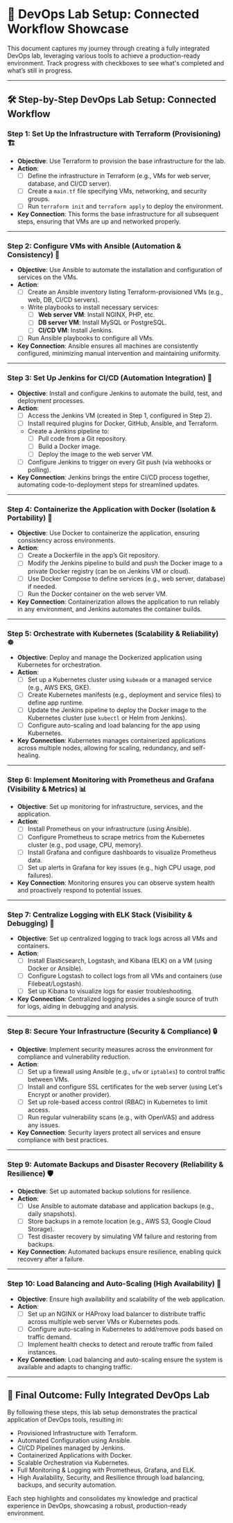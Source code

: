 # 🚀 DevOps Lab Setup: Connected Workflow Showcase

This document captures my journey through creating a fully integrated DevOps lab, leveraging various tools to achieve a production-ready environment. Track progress with checkboxes to see what's completed and what’s still in progress.

---

## 🛠️ Step-by-Step DevOps Lab Setup: Connected Workflow

### Step 1: Set Up the Infrastructure with Terraform (Provisioning) 🏗️
- **Objective**: Use Terraform to provision the base infrastructure for the lab.
- **Action**:
  - [ ] Define the infrastructure in Terraform (e.g., VMs for web server, database, and CI/CD server).
  - [ ] Create a `main.tf` file specifying VMs, networking, and security groups.
  - [ ] Run `terraform init` and `terraform apply` to deploy the environment.
- **Key Connection**: This forms the base infrastructure for all subsequent steps, ensuring that VMs are up and networked properly.

---

### Step 2: Configure VMs with Ansible (Automation & Consistency) 🔄
- **Objective**: Use Ansible to automate the installation and configuration of services on the VMs.
- **Action**:
  - [ ] Create an Ansible inventory listing Terraform-provisioned VMs (e.g., web, DB, CI/CD servers).
  - Write playbooks to install necessary services:
    - [ ] **Web server VM**: Install NGINX, PHP, etc.
    - [ ] **DB server VM**: Install MySQL or PostgreSQL.
    - [ ] **CI/CD VM**: Install Jenkins.
  - [ ] Run Ansible playbooks to configure all VMs.
- **Key Connection**: Ansible ensures all machines are consistently configured, minimizing manual intervention and maintaining uniformity.

---

### Step 3: Set Up Jenkins for CI/CD (Automation Integration) 🧩
- **Objective**: Install and configure Jenkins to automate the build, test, and deployment processes.
- **Action**:
  - [ ] Access the Jenkins VM (created in Step 1, configured in Step 2).
  - [ ] Install required plugins for Docker, GitHub, Ansible, and Terraform.
  - Create a Jenkins pipeline to:
    - [ ] Pull code from a Git repository.
    - [ ] Build a Docker image.
    - [ ] Deploy the image to the web server VM.
  - [ ] Configure Jenkins to trigger on every Git push (via webhooks or polling).
- **Key Connection**: Jenkins brings the entire CI/CD process together, automating code-to-deployment steps for streamlined updates.

---

### Step 4: Containerize the Application with Docker (Isolation & Portability) 🐳
- **Objective**: Use Docker to containerize the application, ensuring consistency across environments.
- **Action**:
  - [ ] Create a Dockerfile in the app’s Git repository.
  - [ ] Modify the Jenkins pipeline to build and push the Docker image to a private Docker registry (can be on Jenkins VM or cloud).
  - [ ] Use Docker Compose to define services (e.g., web server, database) if needed.
  - [ ] Run the Docker container on the web server VM.
- **Key Connection**: Containerization allows the application to run reliably in any environment, and Jenkins automates the container builds.

---

### Step 5: Orchestrate with Kubernetes (Scalability & Reliability) ☸️
- **Objective**: Deploy and manage the Dockerized application using Kubernetes for orchestration.
- **Action**:
  - [ ] Set up a Kubernetes cluster using `kubeadm` or a managed service (e.g., AWS EKS, GKE).
  - [ ] Create Kubernetes manifests (e.g., deployment and service files) to define app runtime.
  - [ ] Update the Jenkins pipeline to deploy the Docker image to the Kubernetes cluster (use `kubectl` or Helm from Jenkins).
  - [ ] Configure auto-scaling and load balancing for the app using Kubernetes.
- **Key Connection**: Kubernetes manages containerized applications across multiple nodes, allowing for scaling, redundancy, and self-healing.

---

### Step 6: Implement Monitoring with Prometheus and Grafana (Visibility & Metrics) 📊
- **Objective**: Set up monitoring for infrastructure, services, and the application.
- **Action**:
  - [ ] Install Prometheus on your infrastructure (using Ansible).
  - [ ] Configure Prometheus to scrape metrics from the Kubernetes cluster (e.g., pod usage, CPU, memory).
  - [ ] Install Grafana and configure dashboards to visualize Prometheus data.
  - [ ] Set up alerts in Grafana for key issues (e.g., high CPU usage, pod failures).
- **Key Connection**: Monitoring ensures you can observe system health and proactively respond to potential issues.

---

### Step 7: Centralize Logging with ELK Stack (Visibility & Debugging) 📜
- **Objective**: Set up centralized logging to track logs across all VMs and containers.
- **Action**:
  - [ ] Install Elasticsearch, Logstash, and Kibana (ELK) on a VM (using Docker or Ansible).
  - [ ] Configure Logstash to collect logs from all VMs and containers (use Filebeat/Logstash).
  - [ ] Set up Kibana to visualize logs for easier troubleshooting.
- **Key Connection**: Centralized logging provides a single source of truth for logs, aiding in debugging and analysis.

---

### Step 8: Secure Your Infrastructure (Security & Compliance) 🔒
- **Objective**: Implement security measures across the environment for compliance and vulnerability reduction.
- **Action**:
  - [ ] Set up a firewall using Ansible (e.g., `ufw` or `iptables`) to control traffic between VMs.
  - [ ] Install and configure SSL certificates for the web server (using Let's Encrypt or another provider).
  - [ ] Set up role-based access control (RBAC) in Kubernetes to limit access.
  - [ ] Run regular vulnerability scans (e.g., with OpenVAS) and address any issues.
- **Key Connection**: Security layers protect all services and ensure compliance with best practices.

---

### Step 9: Automate Backups and Disaster Recovery (Reliability & Resilience) 🛡️
- **Objective**: Set up automated backup solutions for resilience.
- **Action**:
  - [ ] Use Ansible to automate database and application backups (e.g., daily snapshots).
  - [ ] Store backups in a remote location (e.g., AWS S3, Google Cloud Storage).
  - [ ] Test disaster recovery by simulating VM failure and restoring from backups.
- **Key Connection**: Automated backups ensure resilience, enabling quick recovery after a failure.

---

### Step 10: Load Balancing and Auto-Scaling (High Availability) 🔄
- **Objective**: Ensure high availability and scalability of the web application.
- **Action**:
  - [ ] Set up an NGINX or HAProxy load balancer to distribute traffic across multiple web server VMs or Kubernetes pods.
  - [ ] Configure auto-scaling in Kubernetes to add/remove pods based on traffic demand.
  - [ ] Implement health checks to detect and reroute traffic from failed instances.
- **Key Connection**: Load balancing and auto-scaling ensure the system is available and adapts to changing traffic.

---

## 🌟 Final Outcome: Fully Integrated DevOps Lab
By following these steps, this lab setup demonstrates the practical application of DevOps tools, resulting in:
- Provisioned Infrastructure with Terraform.
- Automated Configuration using Ansible.
- CI/CD Pipelines managed by Jenkins.
- Containerized Applications with Docker.
- Scalable Orchestration via Kubernetes.
- Full Monitoring & Logging with Prometheus, Grafana, and ELK.
- High Availability, Security, and Resilience through load balancing, backups, and security automation.

Each step highlights and consolidates my knowledge and practical experience in DevOps, showcasing a robust, production-ready environment.
